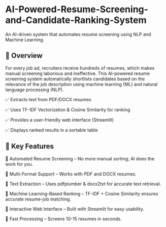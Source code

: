 # AI-Powered-Resume-Screening-and-Candidate-Ranking-System

An AI-driven system that automates resume screening using NLP and Machine Learning.

## 📌 Overview
For every job ad, recruiters receive hundreds of resumes, which makes manual screening laborious and ineffective.  This AI-powered resume screening system automatically shortlists candidates based on the relevance of the job description using machine learning (ML) and natural language processing (NLP).

✅ Extracts text from PDF/DOCX resumes

✅ Uses TF-IDF Vectorization & Cosine Similarity for ranking

✅ Provides a user-friendly web interface (Streamlit)

✅ Displays ranked results in a sortable table

## 🔑 Key Features

🔹 Automated Resume Screening – No more manual sorting; AI does the work for you.

🔹 Multi-Format Support – Works with PDF and DOCX resumes.

🔹 Text Extraction – Uses pdfplumber & docx2txt for accurate text retrieval.

🔹 Machine Learning-Based Ranking – TF-IDF + Cosine Similarity ensures accurate resume-job matching.

🔹 Interactive Web Interface – Built with Streamlit for easy usability.

🔹 Fast Processing – Screens 10-15 resumes in seconds.
